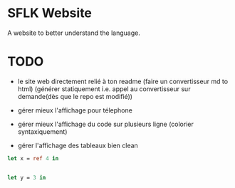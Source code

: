 # SFLK Website

A website to better understand the language.

# TODO

- le site web directement relié à ton readme (faire un convertisseur md to html)
  (générer statiquement i.e. appel au convertisseur sur demande(dès que le repo est modifié))

- gérer mieux l'affichage pour télephone

- gérer mieux l'affichage du code sur plusieurs ligne (colorier syntaxiquement)

- gérer l'affichage des tableaux bien clean

```ocaml
let x = ref 4 in


let y = 3 in
```
